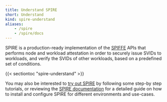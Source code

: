 ```yaml
---
title: Understand SPIRE
short: Understand
kind: spire-understand
aliases:
    - /spire
    - /spire/docs
---
```


SPIRE is a production-ready implementation of the [SPIFFE](https://github.com/spiffe/spiffe) APIs that performs node and workload attestation in order to securely issue SVIDs to workloads, and verify the SVIDs of other workloads, based on a predefined set of conditions. 

{{< sectiontoc "spire-understand" >}}

You may also be interested to [try out SPIRE](/docs/latest/spire/installing/) by following some step-by step tutorials, or reviewing the [SPIRE documentation](/docs/latest/spire/installing/) for a detailed guide on how to install and configure SPIRE for different environments and use-cases.